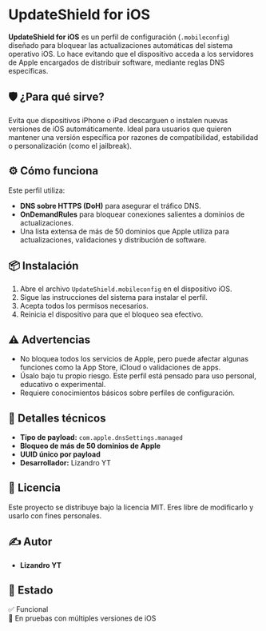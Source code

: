 # UpdateShield for iOS

**UpdateShield for iOS** es un perfil de configuración (`.mobileconfig`) diseñado para bloquear las actualizaciones automáticas del sistema operativo iOS. Lo hace evitando que el dispositivo acceda a los servidores de Apple encargados de distribuir software, mediante reglas DNS específicas.

## 🛡️ ¿Para qué sirve?

Evita que dispositivos iPhone o iPad descarguen o instalen nuevas versiones de iOS automáticamente. Ideal para usuarios que quieren mantener una versión específica por razones de compatibilidad, estabilidad o personalización (como el jailbreak).

## ⚙️ Cómo funciona

Este perfil utiliza:

- **DNS sobre HTTPS (DoH)** para asegurar el tráfico DNS.
- **OnDemandRules** para bloquear conexiones salientes a dominios de actualizaciones.
- Una lista extensa de más de 50 dominios que Apple utiliza para actualizaciones, validaciones y distribución de software.

## 📦 Instalación

1. Abre el archivo `UpdateShield.mobileconfig` en el dispositivo iOS.
2. Sigue las instrucciones del sistema para instalar el perfil.
3. Acepta todos los permisos necesarios.
4. Reinicia el dispositivo para que el bloqueo sea efectivo.

## ⚠️ Advertencias

- No bloquea todos los servicios de Apple, pero puede afectar algunas funciones como la App Store, iCloud o validaciones de apps.
- Úsalo bajo tu propio riesgo. Este perfil está pensado para uso personal, educativo o experimental.
- Requiere conocimientos básicos sobre perfiles de configuración.

## 📁 Detalles técnicos

- **Tipo de payload:** `com.apple.dnsSettings.managed`
- **Bloqueo de más de 50 dominios de Apple**
- **UUID único por payload**
- **Desarrollador:** Lizandro YT

## 📜 Licencia

Este proyecto se distribuye bajo la licencia MIT. Eres libre de modificarlo y usarlo con fines personales.

## ✍️ Autor

- **Lizandro YT**
  

## 📌 Estado

✅ Funcional  
🧪 En pruebas con múltiples versiones de iOS
